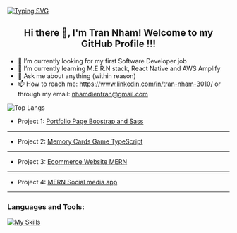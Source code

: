 [![Typing SVG](https://readme-typing-svg.herokuapp.com?multiline=true&width=500&lines=Full-stack+developer.++++++++++)](https://git.io/typing-svg)
<h2 align="center">Hi there 👋, I'm Tran Nham! Welcome to my GitHub Profile !!!</h2>


- 🔭 I’m currently looking for my first Software Developer job
- 🌱 I’m currently learning M.E.R.N stack, React Native and AWS Amplify
- 💬 Ask me about anything (within reason)
- 📫 How to reach me: https://www.linkedin.com/in/tran-nham-3010/ or through my email: nhamdientran@gmail.com

![Top Langs](https://github-readme-stats.vercel.app/api/top-langs/?username=trannham&layout=compact)

* Project 1:
  [Portfolio Page Boostrap and Sass](https://trannham.github.io/sass-bootstrap-portfolio/?target=_blank) <br />

<hr />

* Project 2:
  [Memory Cards Game TypeScript](https://trannham.github.io/memory-card-game/?target=_blank) <br />


<hr />

* Project 3:
  [Ecommerce Website MERN](https://mern-amz-app.herokuapp.com/?target=_blank) <br />

<hr />
  
* Project 4:
  [MERN Social media app](https://github.com/trannham/mern_memories) <br />



<hr />


<h3 align="left">Languages and Tools:</h3>

[![My Skills](https://skillicons.dev/icons?i=vscode,js,html,css,scss,git,nodejs,react,express,mongodb,typescript,graphql)](https://skillicons.dev)
